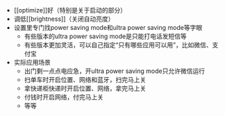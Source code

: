 - [[optimize]]好（特别是关于启动的部分）
- 调低[[brightness]]（关闭自动亮度）
- 设置里专门找power saving mode和ultra power saving mode等字眼
  - 有些版本的ultra power saving mode是只能打电话发短信等
  - 有些版本更加灵活，可以自己指定“只有哪些应用可以用”，比如微信、支付宝
- 实际应用场景
  - 出门剩一点点电应急，开ultra power saving mode只允许微信运行
  - 扫单车时开启位置、网络和蓝牙，扫完马上关
  - 拿快递柜快递时开启位置、网络，拿完马上关
  - 付钱时开启网络，付完马上关
  - 等等